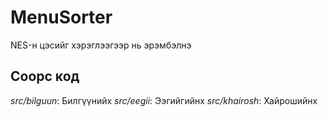 # MenuSorter
NES-н цэсийг хэрэглээгээр нь эрэмбэлнэ

## Соорс код
*src/bilguun*: Билгүүнийх
*src/eegii*: Ээгийгийнх
*src/khairosh*: Хайрошийнх